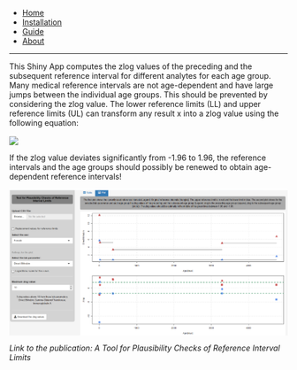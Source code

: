 * [Home](./index.md)
* [Installation](./install.md)
* [Guide](./guide.md)
* [About](./about.md)

---

This Shiny App computes the zlog values of the preceding and the subsequent reference interval for different analytes for each age group. Many medical reference intervals are not age-dependent and have large jumps between the individual age groups. This should be prevented by considering the zlog value. The lower reference limits (LL) and upper reference limits (UL) can transform any result x into a zlog value using the following equation: 

<img src="https://render.githubusercontent.com/render/math?math={zlog=(log(x) - \frac{log(UG) %2B log(OG)}{2}}) * \frac{3.92}{log(OG) - log(UG)}" align="center">

If the zlog value deviates significantly from -1.96 to 1.96, the reference intervals and the age groups should possibly be renewed to obtain age-dependent reference intervals!

<img src="shiny.png" align="center"/>

*Link to the publication: A Tool for Plausibility Checks of Reference Interval Limits*
